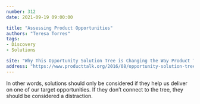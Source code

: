 ```yaml
---
number: 312
date: 2021-09-19 09:00:00

title: "Assessing Product Opportunities"
authors: "Teresa Torres"
tags:
- Discovery
- Solutions

site: "Why This Opportunity Solution Tree is Changing the Way Product Teams Work"
address: "https://www.producttalk.org/2016/08/opportunity-solution-tree/"
---
```


In other words, solutions should only be considered if they help us deliver on one of our target opportunities. If they don’t connect to the tree, they should be considered a distraction.